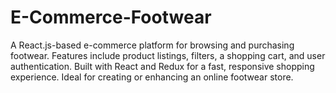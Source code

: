 # E-Commerce-Footwear
A React.js-based e-commerce platform for browsing and purchasing footwear. Features include product listings, filters, a shopping cart, and user authentication. Built with React and Redux for a fast, responsive shopping experience. Ideal for creating or enhancing an online footwear store.
